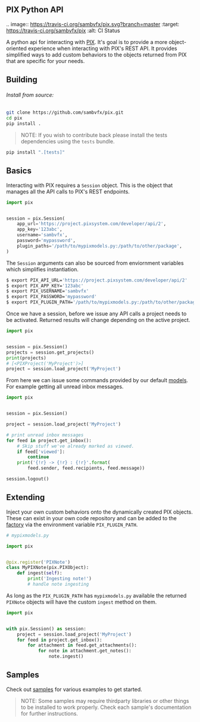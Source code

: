 PIX Python API
--------------

.. image:: https://travis-ci.org/sambvfx/pix.svg?branch=master
   :target: https://travis-ci.org/sambvfx/pix
   :alt: CI Status

A python api for interacting with [PIX](http://www.pixsystem.com/). It's goal is to provide a more object-oriented experience when interacting with PIX's REST API. It provides simplified ways to add custom behaviors to the objects returned from PIX that are specific for your needs.


Building
-----

###### Install from source:

```bash
git clone https://github.com/sambvfx/pix.git
cd pix
pip install .
```

> NOTE: If you wish to contribute back please install the tests dependencies using the `tests` bundle.

```bash
pip install ".[tests]"
```


Basics
------

Interacting with PIX requires a `Session` object. This is the object that manages all the API calls to PIX's REST endpoints.

```python
import pix


session = pix.Session(
    app_url='https://project.pixsystem.com/developer/api/2',
    app_key='123abc',
    username='sambvfx',
    password='mypassword',
    plugin_paths='/path/to/mypixmodels.py:/path/to/other/package',
)
```

The `Session` arguments can also be sourced from enviornment variables which simplifies instantiation.

```bash
$ export PIX_API_URL='https://project.pixsystem.com/developer/api/2'
$ export PIX_APP_KEY='123abc'
$ export PIX_USERNAME='sambvfx'
$ export PIX_PASSWORD='mypassword'
$ export PIX_PLUGIN_PATH='/path/to/mypixmodels.py:/path/to/other/package'
```

Once we have a session, before we issue any API calls a project needs to be activated. Returned results will change depending on the active project.

```python
import pix


session = pix.Session()
projects = session.get_projects()
print(projects)
# [<PIXProject('MyProject')>]
project = session.load_project('MyProject')
```

From here we can issue some commands provided by our default [models](https://github.com/sambvfx/pix/blob/master/pix/model.py). For example getting all unread inbox messages.

```python
import pix


session = pix.Session()

project = session.load_project('MyProject')

# print unread inbox messages
for feed in project.get_inbox():
    # Skip stuff we've already marked as viewed.
    if feed['viewed']:
        continue
    print('{!r} -> {!r} : {!r}'.format(
        feed.sender, feed.recipients, feed.message))

session.logout()
```


Extending
---------

Inject your own custom behaviors onto the dynamically created PIX objects. These can exist in your own code repository and can be added to the [factory](https://github.com/sambvfx/pix/blob/master/pix/factory.py) via the environment variable `PIX_PLUGIN_PATH`.

```python
# mypixmodels.py

import pix


@pix.register('PIXNote')
class MyPIXNote(pix.PIXObject):
    def ingest(self):
        print('Ingesting note!')
        # handle note ingesting
```

As long as the `PIX_PLUGIN_PATH` has `mypixmodels.py` available the returned `PIXNote` objects will have the custom `ingest` method on them.

```python
import pix


with pix.Session() as session:
    project = session.load_project('MyProject')
    for feed in project.get_inbox():
        for attachment in feed.get_attachments():
            for note in attachment.get_notes():
                note.ingest()
```

Samples
-------
Check out [samples](https://github.com/sambvfx/pix/tree/master/samples) for various examples to get started.

> NOTE: Some samples may require thirdparty libraries or other things to be installed to work properly. Check each sample's documentation for further instructions.
